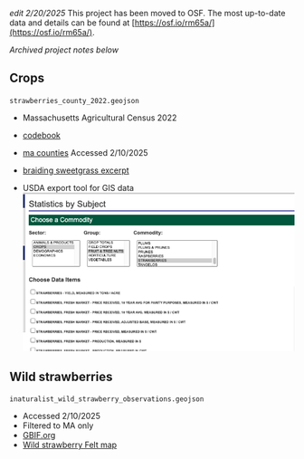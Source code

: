 *edit 2/20/2025* This project has been moved to OSF. The most up-to-date data and details can be found at [https://osf.io/rm65a/](https://osf.io/rm65a/).


*Archived project notes below*

## Crops
`strawberries_county_2022.geojson`
- Massachusetts Agricultural Census 2022
- [codebook](https://www.nass.usda.gov/Publications/AgCensus/2022/Full_Report/Volume_1,_Chapter_2_County_Level/Massachusetts/maintro.pdf)
- [ma counties](https://www.nass.usda.gov/Publications/AgCensus/2022/Full_Report/Volume_1,_Chapter_2_County_Level/Massachusetts/st25_2_033_033.pdf)
Accessed 2/10/2025


- [braiding sweetgrass excerpt](https://indigenous.abbyschools.ca/sites/default/files/3.%20%20The%20Gift%20of%20Strawberries%20Excerpt_0_0.pdf)

- USDA export tool for GIS data
![USDA export tool](usda-export.png)


## Wild strawberries
`inaturalist_wild_strawberry_observations.geojson`
- Accessed 2/10/2025
- Filtered to MA only
- [GBIF.org](https://www.gbif.org/species/3029779)
- [Wild strawberry Felt map](https://www.gbif.org/species/3029779)